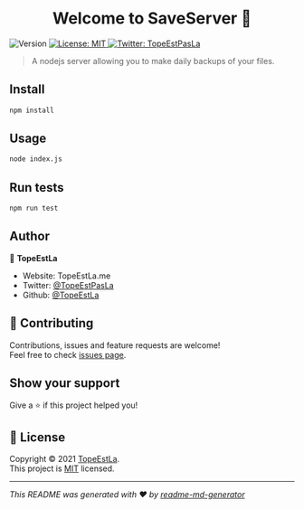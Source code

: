 <h1 align="center">Welcome to SaveServer 👋</h1>
<p>
  <img alt="Version" src="https://img.shields.io/badge/version-0.0.1-blue.svg?cacheSeconds=2592000" />
  <a href="https://github.com/TopeEstLa/SaveServer/blob/master/LICENSE" target="_blank">
    <img alt="License: MIT" src="https://img.shields.io/badge/License-MIT-yellow.svg" />
  </a>
  <a href="https://twitter.com/TopeEstPasLa" target="_blank">
    <img alt="Twitter: TopeEstPasLa" src="https://img.shields.io/twitter/follow/TopeEstPasLa.svg?style=social" />
  </a>
</p>

> A nodejs server allowing you to make daily backups of your files.

## Install

```sh
npm install
```

## Usage

```sh
node index.js
```

## Run tests

```sh
npm run test
```

## Author

👤 **TopeEstLa**

* Website: TopeEstLa.me
* Twitter: [@TopeEstPasLa](https://twitter.com/TopeEstPasLa)
* Github: [@TopeEstLa](https://github.com/TopeEstLa)

## 🤝 Contributing

Contributions, issues and feature requests are welcome!<br />Feel free to check [issues page](https://github.com/TopeEstLa/SaveServer/issues). 

## Show your support

Give a ⭐️ if this project helped you!

## 📝 License

Copyright © 2021 [TopeEstLa](https://github.com/TopeEstLa).<br />
This project is [MIT](https://github.com/TopeEstLa/SaveServer/blob/master/LICENSE) licensed.

***
_This README was generated with ❤️ by [readme-md-generator](https://github.com/kefranabg/readme-md-generator)_